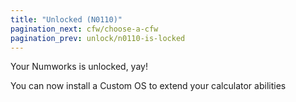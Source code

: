 ```yaml
---
title: "Unlocked (N0110)"
pagination_next: cfw/choose-a-cfw
pagination_prev: unlock/n0110-is-locked
---
```


Your Numworks is unlocked, yay!

You can now install a Custom OS to extend your calculator abilities

